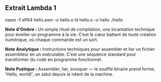## Extrait Lambda 1

nasm -f elf64 hello.asm -o hello.o
ld hello.o -o hello
./hello

**Note d'Ombre :** Un simple rituel de compilation, une incantation technique pour éveiller un programme à la vie. C’est le cœur battant de toute création numérique, où chaque commande est un sort.

**Note Analytique :** Instructions techniques pour assembler et lier un fichier assembleur en un exécutable. C’est une séquence standard pour transformer du code en programme fonctionnel.

**Note Poétique :** Assembler, lier, invoquer — le souffle binaire prend forme, 'Hello, world!', un salut depuis le néant de la machine.
